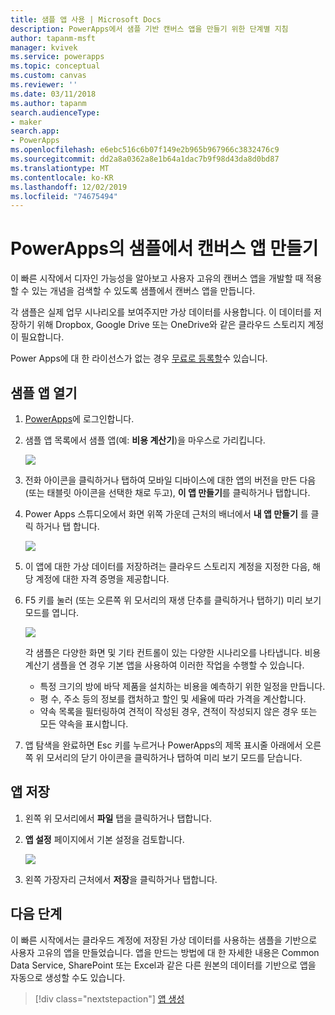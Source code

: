 ```yaml
---
title: 샘플 앱 사용 | Microsoft Docs
description: PowerApps에서 샘플 기반 캔버스 앱을 만들기 위한 단계별 지침
author: tapanm-msft
manager: kvivek
ms.service: powerapps
ms.topic: conceptual
ms.custom: canvas
ms.reviewer: ''
ms.date: 03/11/2018
ms.author: tapanm
search.audienceType:
- maker
search.app:
- PowerApps
ms.openlocfilehash: e6ebc516c6b07f149e2b965b967966c3832476c9
ms.sourcegitcommit: dd2a8a0362a8e1b64a1dac7b9f98d43da8d0bd87
ms.translationtype: MT
ms.contentlocale: ko-KR
ms.lasthandoff: 12/02/2019
ms.locfileid: "74675494"
---
```

# <a name="create-a-canvas-app-from-a-sample-in-powerapps"></a>PowerApps의 샘플에서 캔버스 앱 만들기
이 빠른 시작에서 디자인 가능성을 알아보고 사용자 고유의 캔버스 앱을 개발할 때 적용할 수 있는 개념을 검색할 수 있도록 샘플에서 캔버스 앱을 만듭니다.

각 샘플은 실제 업무 시나리오를 보여주지만 가상 데이터를 사용합니다. 이 데이터를 저장하기 위해 Dropbox, Google Drive 또는 OneDrive와 같은 클라우드 스토리지 계정이 필요합니다.

Power Apps에 대 한 라이선스가 없는 경우 [무료로 등록할](../signup-for-powerapps.md)수 있습니다.

## <a name="open-a-sample-app"></a>샘플 앱 열기
1. [PowerApps](https://make.powerapps.com?utm_source=padocs&utm_medium=linkinadoc&utm_campaign=referralsfromdoc)에 로그인합니다.

1. 샘플 앱 목록에서 샘플 앱(예: **비용 계산기**)을 마우스로 가리킵니다.

    ![](./media/open-and-run-a-sample-app/cost-estimator.png)

1. 전화 아이콘을 클릭하거나 탭하여 모바일 디바이스에 대한 앱의 버전을 만든 다음(또는 태블릿 아이콘을 선택한 채로 두고), **이 앱 만들기**를 클릭하거나 탭합니다.

1. Power Apps 스튜디오에서 화면 위쪽 가운데 근처의 배너에서 **내 앱 만들기** 를 클릭 하거나 탭 합니다.

    ![](./media/open-and-run-a-sample-app/banner.png)

1. 이 앱에 대한 가상 데이터를 저장하려는 클라우드 스토리지 계정을 지정한 다음, 해당 계정에 대한 자격 증명을 제공합니다.

1. F5 키를 눌러 (또는 오른쪽 위 모서리의 재생 단추를 클릭하거나 탭하기) 미리 보기 모드를 엽니다.

    ![](./media/open-and-run-a-sample-app/open-preview.png)

    각 샘플은 다양한 화면 및 기타 컨트롤이 있는 다양한 시나리오를 나타냅니다. 비용 계산기 샘플을 연 경우 기본 앱을 사용하여 이러한 작업을 수행할 수 있습니다.

    - 특정 크기의 방에 바닥 제품을 설치하는 비용을 예측하기 위한 일정을 만듭니다.
    - 평 수, 주소 등의 정보를 캡처하고 할인 및 세율에 따라 가격을 계산합니다.
    - 약속 목록을 필터링하여 견적이 작성된 경우, 견적이 작성되지 않은 경우 또는 모든 약속을 표시합니다.
    
1. 앱 탐색을 완료하면 Esc 키를 누르거나 PowerApps의 제목 표시줄 아래에서 오른쪽 위 모서리의 닫기 아이콘을 클릭하거나 탭하여 미리 보기 모드를 닫습니다.

## <a name="save-the-app"></a>앱 저장
1. 왼쪽 위 모서리에서 **파일** 탭을 클릭하거나 탭합니다.

1. **앱 설정** 페이지에서 기본 설정을 검토합니다.

    ![](./media/open-and-run-a-sample-app/app-settings.png)

1. 왼쪽 가장자리 근처에서 **저장**을 클릭하거나 탭합니다. 

## <a name="next-steps"></a>다음 단계
이 빠른 시작에서는 클라우드 계정에 저장된 가상 데이터를 사용하는 샘플을 기반으로 사용자 고유의 앱을 만들었습니다. 앱을 만드는 방법에 대 한 자세한 내용은 Common Data Service, SharePoint 또는 Excel과 같은 다른 원본의 데이터를 기반으로 앱을 자동으로 생성할 수도 있습니다.

> [!div class="nextstepaction"]
> [앱 생성](data-platform-create-app.md)
